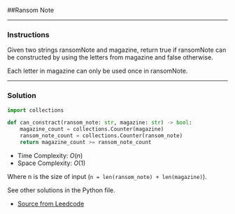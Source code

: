 ##Ransom Note

---
### Instructions

Given two strings ransomNote and magazine, return true if ransomNote can be constructed by using the letters from magazine and false otherwise.

Each letter in magazine can only be used once in ransomNote.

---

### Solution

```py
import collections

def can_constract(ransom_note: str, magazine: str) -> bool:
    magazine_count = collections.Counter(magazine)
    ransom_note_count = collections.Counter(ransom_note)
    return magazine_count >= ransom_note_count
```

* Time Complexity: $O(n)$
* Space Complexity: $O(1)$ 

Where n is the size of input (`n = len(ransom_note) + len(magazine)`).

See other solutions in the Python file.


* [Source from Leedcode](https://leetcode.com/problems/ransom-note/description/)

